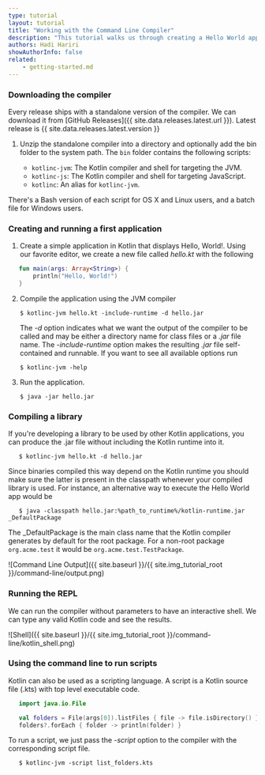 ```yaml
---
type: tutorial
layout: tutorial
title: "Working with the Command Line Compiler"
description: "This tutorial walks us through creating a Hello World application using the command line compiler."
authors: Hadi Hariri
showAuthorInfo: false
related:
    - getting-started.md
---
```

### Downloading the compiler

Every release ships with a standalone version of the compiler. We can download it from [GitHub Releases]({{ site.data.releases.latest.url }}). Latest release is {{ site.data.releases.latest.version }}

1. Unzip the standalone compiler into a directory and optionally add the bin folder to the system path. The `bin` folder contains the following scripts:

    * `kotlinc-jvm`: The Kotlin compiler and shell for targeting the JVM.
    * `kotlinc-js`: The Kotlin compiler and shell for targeting JavaScript.
    * `kotlinc`: An alias for `kotlinc-jvm`.

There's a Bash version of each script for OS X and Linux users, and a batch file for Windows users.

### Creating and running a first application

1. Create a simple application in Kotlin that displays Hello, World!. Using our favorite editor, we create a new file called *hello.kt* with the following

``` kotlin
   fun main(args: Array<String>) {
       println("Hello, World!")
   }
```

2. Compile the application using the JVM compiler

   ```
   $ kotlinc-jvm hello.kt -include-runtime -d hello.jar
   ```

   The *-d* option indicates what we want the output of the compiler to be called and may be either a directory name for class files or a *.jar* file name. The *-include-runtime* option makes the resulting *.jar* file self-contained and runnable.
   If you want to see all available options run

   ```
   $ kotlinc-jvm -help
   ```

3. Run the application.

   ```
   $ java -jar hello.jar
   ```


### Compiling a library

   If you're developing a library to be used by other Kotlin applications, you can produce the .jar file without including the Kotlin runtime into it.
   
```
   $ kotlinc-jvm hello.kt -d hello.jar
```
   
   Since binaries compiled this way depend on the Kotlin runtime you should make sure the latter is present in the classpath whenever your compiled library is used. For instance, an alternative way to execute the Hello World app would be
   
```
   $ java -classpath hello.jar:%path_to_runtime%/kotlin-runtime.jar _DefaultPackage
```

   The _DefaultPackage is the main class name that the Kotlin compiler generates by default for the root package. For a non-root package `org.acme.test` it would be `org.acme.test.TestPackage`.

![Command Line Output]({{ site.baseurl }}/{{ site.img_tutorial_root }}/command-line/output.png)
   
   
### Running the REPL

We can run the compiler without parameters to have an interactive shell. We can type any valid Kotlin code and see the results.

![Shell]({{ site.baseurl }}/{{ site.img_tutorial_root }}/command-line/kotlin_shell.png)

### Using the command line to run scripts

Kotlin can also be used as a scripting language. A script is a Kotlin source file (.kts) with top level executable code.

```kotlin
   import java.io.File

   val folders = File(args[0]).listFiles { file -> file.isDirectory() }
   folders?.forEach { folder -> println(folder) }
```
   
To run a script, we just pass the *-script* option to the compiler with the corresponding script file.

```
   $ kotlinc-jvm -script list_folders.kts
```


